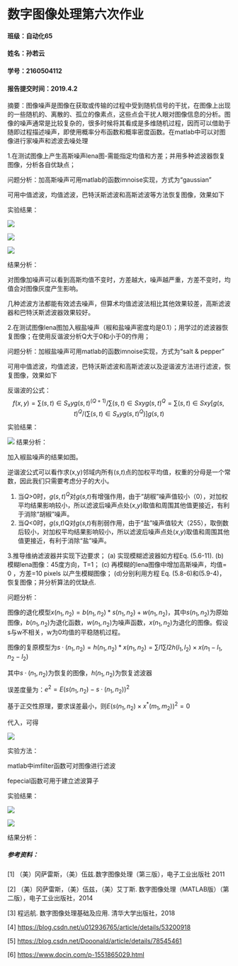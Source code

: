 # 数字图像处理第六次作业



#### 班级：自动化65

#### 姓名：孙若云

#### 学号：2160504112

#### 报告提交时间：2019.4.2



摘要：图像噪声是图像在获取或传输的过程中受到随机信号的干扰，在图像上出现的一些随机的、离散的、孤立的像素点，这些点会干扰人眼对图像信息的分析。图像的噪声通常是比较复杂的，很多时候将其看成是多维随机过程，因而可以借助于随即过程描述噪声，即使用概率分布函数和概率密度函数。在matlab中可以对图像进行家噪声和滤波去噪处理



1.在测试图像上产生高斯噪声lena图-需能指定均值和方差；并用多种滤波器恢复图像，分析各自优缺点；

问题分析：加高斯噪声可用matlab的函数imnoise实现，方式为“gaussian”

可用中值滤波，均值滤波，巴特沃斯滤波和高斯滤波等方法恢复图像，效果如下

实验结果：

![](https://github.com/2160504112/hw6/blob/master/1-1.JPG)

![](https://github.com/2160504112/hw6/blob/master/1-2.JPG)

![](https://github.com/2160504112/hw6/blob/master/1-3.JPG)


结果分析：

对图像加噪声可以看到高斯均值不变时，方差越大，噪声越严重，方差不变时，均值会对图像灰度产生影响。

几种滤波方法都能有效滤去噪声，但算术均值滤波法相比其他效果较差，高斯滤波器和巴特沃斯滤波器效果较好。



2.在测试图像lena图加入椒盐噪声（椒和盐噪声密度均是0.1）；用学过的滤波器恢复图像；在使用反谐波分析Q大于0和小于0的作用；

问题分析：加椒盐噪声可用matlab的函数imnoise实现，方式为“salt & pepper”

可用中值滤波，均值滤波，巴特沃斯滤波和高斯滤波以及逆谐波方法进行滤波，恢复图像，效果如下

反谐波的公式：
$$
f(x,y)=∑(s,t)∈S_xyg(s,t)^(Q+1)/∑(s,t)∈Sxyg(s,t)^Q=∑(s,t)∈Sxy[g(s,t)^Q/(∑(s,t)∈S_xyg(s,t)^Q)]g(s,t)
$$
实验结果：

![](https://github.com/2160504112/hw6/blob/master/2-1.JPG)
结果分析：

加入椒盐噪声的结果如图。

逆谐波公式可以看作求(x,y)邻域内所有(*s*,*t*)点的加权平均值，权重的分母是一个常数，因此我们只需要考虑分子的大小。 

1. 当*Q*>0时，$g(s,t)^Q$对*g*(*s*,*t*)有增强作用，由于“胡椒”噪声值较小（0），对加权平均结果影响较小，所以滤波后噪声点处(*x*,*y*)取值和周围其他值更接近，有利于消除“胡椒”噪声。 
2. 当*Q*<0时，*g*(*s*,*t*)Q对*g*(*s*,*t*)有削弱作用，由于“盐”噪声值较大（255），取倒数后较小，对加权平均结果影响较小，所以滤波后噪声点处(*x*,*y*)取值和周围其他值更接近，有利于消除“盐”噪声。



3.推导维纳滤波器并实现下边要求；
(a) 实现模糊滤波器如方程Eq. (5.6-11).
(b) 模糊lena图像：45度方向，T=1；
(c) 再模糊的lena图像中增加高斯噪声，均值= 0 ，方差=10 pixels 以产生模糊图像；
(d)分别利用方程 Eq. (5.8-6)和(5.9-4)，恢复图像；并分析算法的优缺点.

问题分析：

图像的退化模型$x(n_1,n_2)=b(n_1,n_2)*s(n_1,n_2)+w(n_1,n_2)$，其中$s(n_1,n_2)$为原始图像，$b(n_1,n_2)$为退化函数，$w(n_1,n_2)$为噪声函数，$x(n_1,n_2)$为退化的图像。假设s与w不相关，w为0均值的平稳随机过程。

图像的复原模型为$s·(n_1,n_2)=h(n_1,n_2)*x(n_1,n_2)=∑l1∑l2h(l_1,l_2)×x(n_1-l_1,n_2-l_2)​$

其中$s·(n_1,n_2)$为恢复的图像，$h(n_1,n_2)$为恢复滤波器

误差度量为：$e^2=E{(s(n_1,n_2)-s·(n_1,n_2))^2}​$

基于正交性原理，要求误差最小，则$E{(s(n_1,n_2)×x^*(m_1,m_2))^2}=0$ 

代入，可得

![](https://github.com/2160504112/hw6/blob/master/1.JPG)



实验方法：

matlab中imfilter函数可对图像进行滤波

fepecial函数可用于建立滤波算子

实验结果：

![](https://github.com/2160504112/hw6/blob/master/3-1.JPG)

![](https://github.com/2160504112/hw6/blob/master/3-2.JPG)

结果分析：





##### 参考资料：

[1] （美）冈萨雷斯，（美）伍兹.数字图像处理（第三版），电子工业出版社 2011

[2] （美）冈萨雷斯，（美）伍兹，（美）艾丁斯. 数字图像处理（MATLAB版）（第二版），电子工业出版社，2014

[3] 程远航. 数字图像处理基础及应用. 清华大学出版社，2018

[4] https://blog.csdn.net/u012936765/article/details/53200918

[5] https://blog.csdn.net/Dooonald/article/details/78545461

[6] https://www.docin.com/p-1551865029.html


